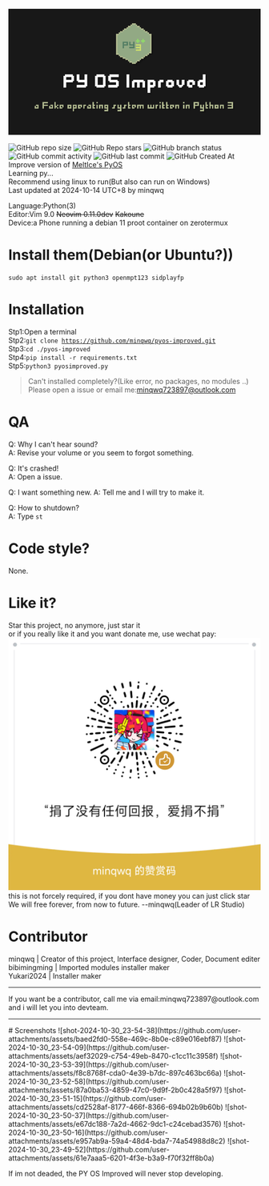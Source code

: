 ![PY OS Improved](./.images4readme/pyosi_logo.png)

![GitHub repo size](https://img.shields.io/github/repo-size/minqwq/pyos-improved)
![GitHub Repo stars](https://img.shields.io/github/stars/minqwq/pyos-improved?style=flat)
![GitHub branch status](https://img.shields.io/github/checks-status/minqwq/pyos-improved/main)
![GitHub commit activity](https://img.shields.io/github/commit-activity/t/minqwq/pyos-improved)
![GitHub last commit](https://img.shields.io/github/last-commit/minqwq/pyos-improved)
![GitHub Created At](https://img.shields.io/github/created-at/minqwq/pyos-improved)  
Improve version of [MeltIce's PyOS](https://github.com/Meltide/mpga-pyos)  
Learning py...  
Recommend using linux to run(But also can run on Windows)  
Last updated at 2024-10-14 UTC+8 by minqwq
  
Language:Python(3)  
Editor:Vim 9.0 <s>Neovim 0.11.0dev</s> <s>Kakoune</s>  
Device:a Phone running a debian 11 proot container on zerotermux  

  
# Install them(Debian(or Ubuntu?))
<code>sudo apt install git python3 openmpt123 sidplayfp</code>
# Installation
Stp1:Open a terminal  
Stp2:<code>git clone https://github.com/minqwq/pyos-improved.git</code>  
Stp3:<code>cd ./pyos-improved</code>  
Stp4:<code>pip install -r requirements.txt</code>  
Stp5:<code>python3 pyosimproved.py</code>  
> Can't installed completely?(Like error, no packages, no modules ..) Please open a issue or email me:minqwq723897@outlook.com
# QA
Q: Why I can't hear sound?  
A: Revise your volume or you seem to forgot something.  

Q: It's crashed!  
A: Open a issue.  

Q: I want something new.
A: Tell me and I will try to make it.  
  
Q: How to shutdown?  
A: Type <code>st</code>
# Code style?
None.
# Like it?
Star this project, no anymore, just star it  
or if you really like it and you want donate me, use wechat pay:  
![weixin](/donate/weixin.png)  
this is not forcely required, if you dont have money you can just click star  
We will free forever, from now to future. --minqwq(Leader of LR Studio)
# Contributor
minqwq | Creator of this project, Interface designer, Coder, Document editer  
bibimingming | Imported modules installer maker   
Yukari2024 | Installer maker
<hr />
<p>If you want be a contributor, call me via email:minqwq723897@outlook.com and i will let you into devteam.</p>
</a>
<hr />
# Screenshots 
![shot-2024-10-30_23-54-38](https://github.com/user-attachments/assets/baed2fd0-558e-469c-8b0e-c89e016ebf87)
![shot-2024-10-30_23-54-09](https://github.com/user-attachments/assets/aef32029-c754-49eb-8470-c1cc11c3958f)
![shot-2024-10-30_23-53-39](https://github.com/user-attachments/assets/f8c8768f-cda0-4e39-b7dc-897c463bc66a)
![shot-2024-10-30_23-52-58](https://github.com/user-attachments/assets/87a0ba53-4859-47c0-9d9f-2b0c428a5f97)
![shot-2024-10-30_23-51-15](https://github.com/user-attachments/assets/cd2528af-8177-466f-8366-694b02b9b60b)
![shot-2024-10-30_23-50-37](https://github.com/user-attachments/assets/e67dc188-7a2d-4662-9dc1-c24cebad3576)
![shot-2024-10-30_23-50-16](https://github.com/user-attachments/assets/e957ab9a-59a4-48d4-bda7-74a54988d8c2)
![shot-2024-10-30_23-49-52](https://github.com/user-attachments/assets/61e7aaa5-6201-4f3e-b3a9-f70f32ff8b0a)

  
If im not deaded, the PY OS Improved will never stop developing.
